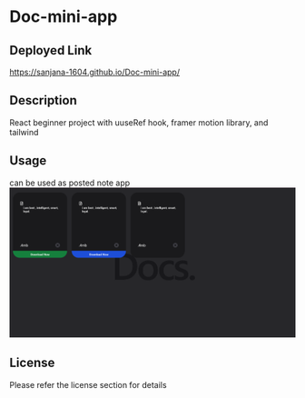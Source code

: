 # Doc-mini-app

## Deployed Link
https://sanjana-1604.github.io/Doc-mini-app/

## Description

React beginner project with uuseRef hook, framer motion library, and tailwind

## Usage
can be used as posted note app
![Screenshot](/src/assets/Screenshot%202024-06-16%20145223.png)

## License
Please refer the license section for details